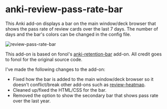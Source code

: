 # anki-review-pass-rate-bar

This Anki add-on displays a bar on the main window/deck browser that shows the pass rate of review cards over the last 7 days.
The number of days and the bar's colors can be changed in the config file.

![review-pass-rate-bar](https://user-images.githubusercontent.com/1844269/132937012-b0829bf3-9a4f-4612-acbc-076dc4b80948.png)

This add-on is based on fonol's [anki-retention-bar](https://github.com/fonol/anki-retention-bar) add-on. All credit goes to fonol for the original source code.

I've made the following changes to the add-on:
- Fixed how the bar is added to the main window/deck browser so it doesn't conflict/break other add-ons such as [review-heatmap](https://github.com/glutanimate/review-heatmap).
- Cleaned up/fixed the HTML/CSS for the bar.
- Removed the option to show the secondary bar that shows pass rate over the last year.
